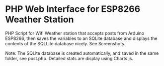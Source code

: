 # PHP Web Interface for ESP8266 Weather Station 

PHP Script for Wifi Weather station that accepts posts from Arduino 
ESP8266, then saves the variables to an SQLite database and displays the 
contents of the SQLLite database nicely. See Screenshots.

Note: The SQLite database is created automatically, and saved in
the same folder, see post.php. Detailed stats are display using 
Charts.js.
